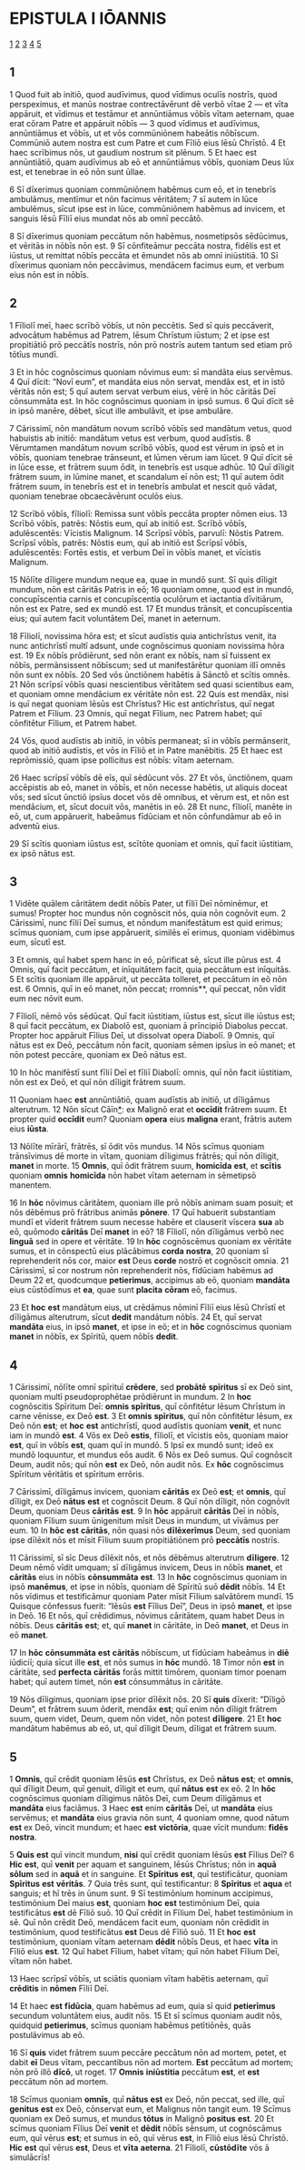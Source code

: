# EPISTULA I IŌANNIS

[1](#1) [2](#2) [3](#3) [4](#4) [5](#5)

## 1

1 Quod fuit ab initiō, quod audīvimus, quod vīdimus oculīs nostrīs, quod perspeximus, et manūs nostrae contrectāvērunt dē verbō vītae 2 — et vīta appāruit, et vīdimus et testāmur et annūntiāmus vōbīs vītam aeternam, quae erat cōram Patre et appāruit nōbīs — 3 quod vīdimus et audīvimus, annūntiāmus et vōbīs, ut et vōs commūniōnem habeātis nōbīscum. Commūniō autem nostra est cum Patre et cum Fīliō eius Iēsū Chrīstō. 4 Et haec scrībimus nōs, ut gaudium nostrum sit plēnum. 5 Et haec est annūntiātiō, quam audīvimus ab eō et annūntiāmus vōbīs, quoniam Deus lūx est, et tenebrae in eō nōn sunt ūllae.

6 Sī dīxerimus quoniam commūniōnem habēmus cum eō, et in tenebrīs ambulāmus, mentīmur et nōn facimus vēritātem; 7 sī autem in lūce ambulēmus, sīcut ipse est in lūce, commūniōnem habēmus ad invicem, et sanguis Iēsū Fīliī eius mundat nōs ab omnī peccātō.

8 Sī dīxerimus quoniam peccātum nōn habēmus, nosmetipsōs sēdūcimus, et vēritās in nōbīs nōn est. 9 Sī cōnfiteāmur peccāta nostra, fidēlis est et iūstus, ut remittat nōbīs peccāta et ēmundet nōs ab omnī iniūstitiā. 10 Sī dīxerimus quoniam nōn peccāvimus, mendācem facimus eum, et verbum eius nōn est in nōbīs.

## 2

1 Fīliolī meī, haec scrībō vōbīs, ut nōn peccētis. Sed sī quis peccāverit, advocātum habēmus ad Patrem, Iēsum Chrīstum iūstum; 2 et ipse est propitiātiō prō peccātīs nostrīs, nōn prō nostrīs autem tantum sed etiam prō tōtīus mundī.

3 Et in hōc cognōscimus quoniam nōvimus eum: sī mandāta eius servēmus. 4 Quī dīcit: ”Novī eum”, et mandāta eius nōn servat, mendāx est, et in istō vēritās nōn est; 5 quī autem servat verbum eius, vērē in hōc cāritās Deī cōnsummāta est. In hōc cognōscimus quoniam in ipsō sumus. 6 Quī dīcit sē in ipsō manēre, dēbet, sīcut ille ambulāvit, et ipse ambulāre.

7 Cārissimī, nōn mandātum novum scrībō vōbīs sed mandātum vetus, quod habuistis ab initiō: mandātum vetus est verbum, quod audīstis. 8 Vērumtamen mandātum novum scrībō vōbīs, quod est vērum in ipsō et in vōbīs, quoniam tenebrae trānseunt, et lūmen vērum iam lūcet. 9 Quī dīcit sē in lūce esse, et frātrem suum ōdit, in tenebrīs est usque adhūc. 10 Quī dīligit frātrem suum, in lūmine manet, et scandalum eī nōn est; 11 quī autem ōdit frātrem suum, in tenebrīs est et in tenebrīs ambulat et nescit quō vādat, quoniam tenebrae obcaecāvērunt oculōs eius.

12 Scrībō vōbīs, fīliolī: Remissa sunt vōbīs peccāta propter nōmen eius. 13 Scrībō vōbīs, patrēs: Nōstis eum, quī ab initiō est. Scrībō vōbīs, adulēscentēs: Vīcistis Malignum. 14 Scrīpsī vōbīs, parvulī: Nōstis Patrem. Scrīpsī vōbīs, patrēs: Nōstis eum, quī ab initiō est Scrīpsī vōbīs, adulēscentēs: Fortēs estis, et verbum Deī in vōbīs manet, et vīcistis Malignum.

15 Nōlīte dīligere mundum neque ea, quae in mundō sunt. Sī quis dīligit mundum, nōn est cāritās Patris in eō; 16 quoniam omne, quod est in mundō, concupīscentia carnis et concupīscentia oculōrum et iactantia dīvitiārum, nōn est ex Patre, sed ex mundō est. 17 Et mundus trānsit, et concupīscentia eius; quī autem facit voluntātem Deī, manet in aeternum.

18 Fīliolī, novissima hōra est; et sīcut audīstis quia antichrīstus venit, ita nunc antichrīstī multī adsunt, unde cognōscimus quoniam novissima hōra est. 19 Ex nōbīs prōdiērunt, sed nōn erant ex nōbīs, nam sī fuissent ex nōbīs, permānsissent nōbīscum; sed ut manifestārētur quoniam illī omnēs nōn sunt ex nōbīs. 20 Sed vōs ūnctiōnem habētis ā Sānctō et scītis omnēs. 21 Nōn scrīpsī vōbīs quasi nescientibus vēritātem sed quasi scientibus eam, et quoniam omne mendācium ex vēritāte nōn est. 22 Quis est mendāx, nisi is quī negat quoniam Iēsūs est Chrīstus? Hic est antichrīstus, quī negat Patrem et Fīlium. 23 Omnis, quī negat Fīlium, nec Patrem habet; quī cōnfitētur Fīlium, et Patrem habet.

24 Vōs, quod audīstis ab initiō, in vōbīs permaneat; sī in vōbīs permānserit, quod ab initiō audīstis, et vōs in Fīliō et in Patre manēbitis. 25 Et haec est reprōmissiō, quam ipse pollicitus est nōbīs: vītam aeternam.

26 Haec scrīpsī vōbīs dē eīs, quī sēdūcunt vōs. 27 Et vōs, ūnctiōnem, quam accēpistis ab eō, manet in vōbīs, et nōn necesse habētis, ut aliquis doceat vōs; sed sīcut ūnctiō ipsīus docet vōs dē omnibus, et vērum est, et nōn est mendācium, et, sīcut docuit vōs, manētis in eō. 28 Et nunc, fīliolī, manēte in eō, ut, cum appāruerit, habeāmus fīdūciam et nōn cōnfundāmur ab eō in adventū eius.

29 Sī scītis quoniam iūstus est, scītōte quoniam et omnis, quī facit iūstitiam, ex ipsō nātus est.

## 3

1 Vidēte quālem cāritātem dedit nōbīs Pater, ut fīliī Deī nōminēmur, et sumus! Propter hoc mundus nōn cognōscit nōs, quia nōn cognōvit eum. 2 Cārissimī, nunc fīliī Deī sumus, et nōndum manifestātum est quid erimus; scīmus quoniam, cum ipse appāruerit, similēs eī erimus, quoniam vidēbimus eum, sīcutī est.

3 Et omnis, quī habet spem hanc in eō, pūrificat sē, sīcut ille pūrus est. 4 Omnis, quī facit peccātum, et inīquitātem facit, quia peccātum est inīquitās. 5 Et scītis quoniam ille appāruit, ut peccāta tolleret, et peccātum in eō nōn est. 6 Omnis, quī in eō manet, nōn peccat; rromnis\*\*, quī peccat, nōn vīdit eum nec nōvit eum.

7 Fīliolī, nēmō vōs sēdūcat. Quī facit iūstitiam, iūstus est, sīcut ille iūstus est; 8 quī facit peccātum, ex Diabolō est, quoniam ā prīncipiō Diabolus peccat. Propter hoc appāruit Fīlius Deī, ut dissolvat opera Diabolī. 9 Omnis, quī nātus est ex Deō, peccātum nōn facit, quoniam sēmen ipsīus in eō manet; et nōn potest peccāre, quoniam ex Deō nātus est.

10 In hōc manifēstī sunt fīliī Deī et fīliī Diabolī: omnis, quī nōn facit iūstitiam, nōn est ex Deō, et quī nōn dīligit frātrem suum.

11 Quoniam haec **est** annūntiātiō, quam audīstis ab initiō, ut dīligāmus alterutrum. 12 Nōn sīcut Cāīn[\*][cain]: ex Malignō erat et **occīdit** frātrem suum. Et propter quid **occīdit** eum? Quoniam **opera** eius **maligna** erant, frātris autem eius **iūsta**.

13 Nōlīte mīrārī, frātrēs, sī ōdit vōs mundus. 14 Nōs scīmus quoniam trānsīvimus dē morte in vītam, quoniam dīligimus frātrēs; quī nōn dīligit, **manet** in morte. 15 **Omnis**, quī ōdit frātrem suum, **homicīda** **est**, et **scītis** quoniam **omnis** **homicīda** nōn habet vītam aeternam in sēmetipsō manentem.

16 In **hōc** nōvimus cāritātem, quoniam ille prō nōbīs animam suam posuit; et nōs dēbēmus prō frātribus animās **pōnere**. 17 Quī habuerit substantiam mundī et vīderit frātrem suum necesse habēre et clauserit vīscera **sua** ab eō, quōmodo **cāritās** Deī **manet** in eō? 18 Fīliolī, nōn dīligāmus verbō nec **linguā** sed in opere et vēritāte. 19 In **hōc** cognōscēmus quoniam ex vēritāte sumus, et in cōnspectū eius plācābimus **corda** **nostra**, 20 quoniam sī reprehenderit nōs cor, maior **est** Deus **corde** nostrō et cognōscit omnia. 21 Cārissimī, sī cor nostrum nōn reprehenderit nōs, fīdūciam habēmus ad Deum 22 et, quodcumque **petierimus**, accipimus ab eō, quoniam **mandāta** eius cūstōdīmus et **ea**, quae sunt **placita** **cōram** eō, facimus.

23 Et **hoc** **est** mandātum eius, ut crēdāmus nōminī Fīliī eius Iēsū Chrīstī et dīligāmus alterutrum, sīcut **dedit** mandātum nōbīs. 24 Et, quī servat **mandāta** eius, in ipsō **manet**, et ipse in eō; et in **hōc** cognōscimus quoniam **manet** in nōbīs, ex Spīritū, quem nōbīs **dedit**.

## 4

1 Cārissimī, nōlīte omnī spīrituī **crēdere**, sed **probātē** **spīritus** sī ex Deō sint, quoniam multī pseudoprophētae prōdiērunt in mundum. 2 In **hoc** cognōscitis Spīritum Deī: **omnis** **spīritus**, quī cōnfitētur Iēsum Chrīstum in carne vēnisse, ex Deō **est**. 3 Et **omnis** **spīritus**, quī nōn cōnfitētur Iēsum, ex Deō nōn **est**; et **hoc** **est** antichrīstī, quod audīstis quoniam **venit**, et nunc iam in mundō **est**. 4 Vōs ex Deō **estis**, fīliolī, et vīcistis eōs, quoniam maior **est**, quī in vōbīs **est**, quam quī in mundō. 5 Ipsī ex mundō sunt; ideō ex mundō loquuntur, et mundus eōs audit. 6 Nōs ex Deō sumus. Quī cognōscit Deum, audit nōs; quī nōn **est** ex Deō, nōn audit nōs. Ex **hōc** cognōscimus Spīritum vēritātis et spīritum errōris.

7 Cārissimī, dīligāmus invicem, quoniam **cāritās** ex Deō **est**; et **omnis**, quī dīligit, ex Deō **nātus** **est** et cognōscit Deum. 8 Quī nōn dīligit, nōn cognōvit Deum, quoniam Deus **cāritās** **est**. 9 In **hōc** appāruit **cāritās** Deī in nōbīs, quoniam Fīlium suum ūnigenitum mīsit Deus in mundum, ut vīvāmus per eum. 10 In **hōc** **est** **cāritās**, nōn quasi nōs **dīlēxerīmus** Deum, sed quoniam ipse dīlēxit nōs et mīsit Fīlium suum propitiātiōnem prō **peccātīs** nostrīs.

11 Cārissimī, sī sīc Deus dīlēxit nōs, et nōs dēbēmus alterutrum **dīligere**. 12 Deum nēmō vīdit umquam; sī dīligāmus invicem, Deus in nōbīs **manet**, et **cāritās** eius in nōbīs **cōnsummāta** **est**. 13 In **hōc** cognōscimus quoniam in ipsō **manēmus**, et ipse in nōbīs, quoniam dē Spīritū suō **dēdit** nōbīs. 14 Et nōs vīdimus et testificāmur quoniam Pater mīsit Fīlium salvātōrem mundī. 15 Quisque cōnfessus fuerit: ”Iēsūs **est** Fīlius Deī”, Deus in ipsō **manet**, et ipse in Deō. 16 Et nōs, quī crēdidimus, nōvimus cāritātem, quam habet Deus in nōbīs. Deus **cāritās** **est**; et, quī **manet** in cāritāte, in Deō **manet**, et Deus in eō **manet**.

17 In **hōc** **cōnsummāta** **est** **cāritās** nōbīscum, ut fīdūciam habeāmus in **diē** iūdiciī; quia sīcut ille **est**, et nōs sumus in **hōc** mundō. 18 Timor nōn **est** in cāritāte, sed **perfecta** **cāritās** forās mittit timōrem, quoniam timor poenam habet; quī autem timet, nōn **est** cōnsummātus in cāritāte.

19 Nōs dīligimus, quoniam ipse prior dīlēxit nōs. 20 Sī **quis** dīxerit: ”Dīligō Deum”, et frātrem suum ōderit, mendāx **est**; quī enim nōn dīligit frātrem suum, quem videt, Deum, quem nōn videt, nōn potest **dīligere**. 21 Et **hoc** mandātum habēmus ab eō, ut, quī dīligit Deum, dīligat et frātrem suum.

## 5

1 **Omnis**, quī crēdit quoniam Iēsūs **est** Chrīstus, ex Deō **nātus** **est**; et **omnis**, quī dīligit Deum, quī genuit, dīligit et eum, quī **nātus** **est** ex eō. 2 In **hōc** cognōscimus quoniam dīligimus nātōs Deī, cum Deum dīligāmus et **mandāta** eius faciāmus. 3 Haec **est** enim **cāritās** Deī, ut **mandāta** eius servēmus; et **mandāta** eius gravia nōn sunt, 4 quoniam omne, quod nātum **est** ex Deō, vincit mundum; et haec **est** **victōria**, quae vīcit mundum: **fidēs** **nostra**.

5 **Quis** **est** quī vincit mundum, **nisi** quī crēdit quoniam Iēsūs **est** Fīlius Deī? 6 **Hic** **est**, quī **venit** per aquam et sanguinem, Iēsūs Chrīstus; nōn in **aquā** **sōlum** sed in **aquā** et in sanguine. Et **Spīritus** **est**, quī testificātur, quoniam **Spīritus** **est** **vēritās**. 7 Quia trēs sunt, quī testificantur: 8 **Spīritus** et **aqua** et sanguis; et hī trēs in ūnum sunt. 9 Sī testimōnium hominum accipimus, testimōnium Deī maius **est**, quoniam **hoc** **est** testimōnium Deī, quia testificātus **est** dē Fīliō suō. 10 Quī crēdit in Fīlium Deī, habet testimōnium in sē. Quī nōn crēdit Deō, mendācem facit eum, quoniam nōn crēdidit in testimōnium, quod testificātus **est** Deus dē Fīliō suō. 11 Et **hoc** **est** testimōnium, quoniam vītam aeternam **dēdit** nōbīs Deus, et haec **vīta** in Fīliō eius **est**. 12 Quī habet Fīlium, habet vītam; quī nōn habet Fīlium Deī, vītam nōn habet.

13 Haec scrīpsī vōbīs, ut sciātis quoniam vītam habētis aeternam, quī **crēditis** in **nōmen** Fīliī Deī.

14 Et haec **est** **fīdūcia**, quam habēmus ad eum, quia sī quid **petierīmus** secundum voluntātem eius, audit nōs. 15 Et sī scīmus quoniam audit nōs, quidquid **petierimus**, scīmus quoniam habēmus petītiōnēs, quās postulāvimus ab eō.

16 Sī **quis** videt frātrem suum peccāre peccātum nōn ad mortem, petet, et dabit **eī** Deus vītam, peccantibus nōn ad mortem. **Est** peccātum ad mortem; nōn prō illō **dīcō**, ut roget. 17 **Omnis** **iniūstitia** peccātum **est**, et **est** peccātum nōn ad mortem.

18 Scīmus quoniam **omnīs**, quī **nātus** **est** ex Deō, nōn peccat, sed ille, quī **genitus** **est** ex Deō, cōnservat eum, et Malignus nōn tangit eum. 19 Scīmus quoniam ex Deō sumus, et mundus **tōtus** in Malignō **positus** **est**. 20 Et scīmus quoniam Fīlius Deī **venit** et **dēdit** nōbīs sēnsum, ut cognōscāmus eum, quī vērus **est**; et sumus in eō, quī vērus **est**, in Fīliō eius Iēsū Chrīstō. **Hic** **est** quī vērus **est**, Deus et **vīta** **aeterna**. 21 Fīliolī, **cūstōdīte** vōs ā simulācrīs!

[cain]: <Ambiguous Forms.md#cain>
